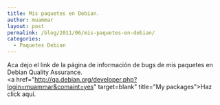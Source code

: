 ```yaml
---
title: Mis paquetes en Debian.
author: muammar
layout: post
permalink: /blog/2011/06/mis-paquetes-en-debian/
categories:
  - Paquetes Debian
---
```

Aca dejo el link de la página de información de bugs de mis paquetes en Debian Quality Assurance.  
<a href="http://qa.debian.org/developer.php?login=muammar&comaint=yes" target=blank" title="My packages">Haz click aquí.</a>